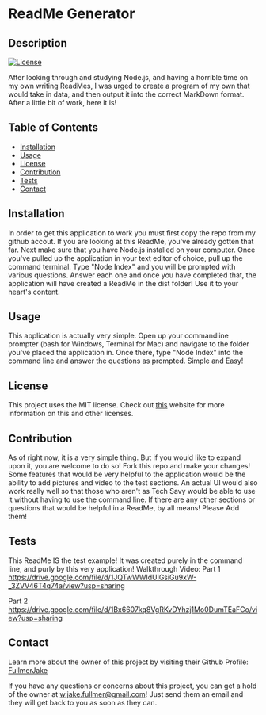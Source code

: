 
  # ReadMe Generator
  ## Description
  [![License](https://img.shields.io/badge/License-MIT-<Green>.svg)](https://shields.io/)

  After looking through and studying Node.js, and having a horrible time on my own writing ReadMes, I was urged to create a program of my own that would take in data, and then output it into the correct MarkDown format. After a little bit of work, here it is!

  ## Table of Contents
  * [Installation](#installation)
  * [Usage](#usage)
  * [License](#license)
  * [Contribution](#contribution)
  * [Tests](#tests)
  * [Contact](#contact)

  ## Installation
  In order to get this application to work you must first copy the repo from my github accout. If you are looking at this ReadMe, you've already gotten that far. Next make sure that you have Node.js installed on your computer. Once you've pulled up the application in your text editor of choice, pull up the command terminal. Type "Node Index" and you will be prompted with various questions. Answer each one and once you have completed that, the application will have created a ReadMe in the dist folder! Use it to your heart's content. 

  ## Usage
  This application is actually very simple. Open up your commandline prompter (bash for Windows, Terminal for Mac) and navigate to the folder you've placed the application in. Once there, type "Node Index" into the command line and answer the questions as prompted. Simple and Easy!

  ## License
  This project uses the MIT license. Check out <a href="https://choosealicense.com">this</a> website for more information on this and other licenses. 

  ## Contribution
  As of right now, it is a very simple thing. But if you would like to expand upon it, you are welcome to do so! Fork this repo and make your changes! Some features that would be very helpful to the application would be the ability to add pictures and video to the test sections. An actual UI would also work really well so that those who aren't as Tech Savy would be able to use it without having to use the command line. If there are any other sections or questions that would be helpful in a ReadMe, by all means! Please Add them!

  ## Tests
  This ReadMe IS the test example! It was created purely in the command line, and purly by this very application!
  Walkthrough Video:
  Part 1
  https://drive.google.com/file/d/1JQTwWWIdUlGsiGu9xW-_3ZVV46T4q74a/view?usp=sharing
  
  Part 2
  https://drive.google.com/file/d/1Bx6607kq8VgRKvDYhzj1Mo0DumTEaFCo/view?usp=sharing
  
  ## Contact
  Learn more about the owner of this project by visiting their Github Profile: <a href=https://github.com/FullmerJake>FullmerJake</a>

  If you have any questions or concerns about this project, you can get a hold of the owner at w.jake.fullmer@gmail.com! Just send them an email and they will get back to you as soon as they can. 

  
